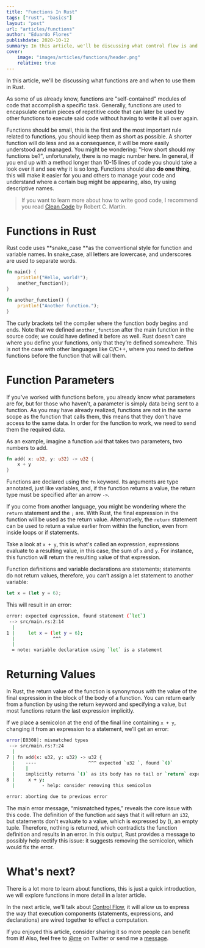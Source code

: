 ```yaml
---
title: "Functions In Rust"
tags: ["rust", "basics"]
layout: "post"
url: "articles/functions"
author: "Eduardo Flores"
publishdate: 2020-10-12
summary: In this article, we'll be discussing what control flow is and how we can use it in Rust
cover:
    image: "images/articles/functions/header.png"
    relative: true
---
```


In this article, we'll be discussing what functions are and when to use them in Rust.

As some of us already know, functions are "self-contained" modules of code that accomplish a specific task. Generally, functions are used to encapsulate certain pieces of repetitive code that can later be used by other functions to execute said code without having to write it all over again.

Functions should be small, this is the first and the most important rule related to functions, you should keep them as short as possible. A shorter function will do less and as a consequence, it will be more easily understood and managed. You might be wondering: "How short should my functions be?", unfortunately, there is no magic number here. In general, if you end up with a method longer than 10-15 lines of code you should take a look over it and see why it is so long. Functions should also **do one thing**, this will make it easier for you and others to manage your code and understand where a certain bug might be appearing, also, try using descriptive names.

> If you want to learn more about how to write good code, I recommend you read [Clean Code](https://www.amazon.com/Clean-Code-Handbook-Software-Craftsmanship/dp/0132350882) by Robert C. Martin.

# Functions in Rust

Rust code uses **snake_case **as the conventional style for function and variable names. In snake_case, all letters are lowercase, and underscores are used to separate words.

```rust
fn main() {
    println!("Hello, world!");
    another_function();
}

fn another_function() {
    println!("Another function.");
}
```

The curly brackets tell the compiler where the function body begins and ends. Note that we defined `another_function` after the main function in the source code; we could have defined it before as well. Rust doesn’t care where you define your functions, only that they’re defined somewhere. This is not the case with other languages like C/C++, where you need to define functions before the function that will call them.

# Function Parameters

If you've worked with functions before, you already know what parameters are for, but for those who haven't, a parameter is simply data being sent to a function. As you may have already realized, functions are not in the same scope as the function that calls them, this means that they don't have access to the same data. In order for the function to work, we need to send them the required data.

As an example, imagine a function `add` that takes two parameters, two numbers to add.

```rust
fn add( x: u32, y: u32) -> u32 {
    x + y
}
```

Functions are declared using the `fn` keyword. Its arguments are type annotated, just like variables, and, if the function returns a value, the return type must be specified after an arrow `->`.

If you come from another language, you might be wondering where the `return` statement and the `;` are. With Rust, the final expression in the function will be used as the return value. Alternatively, the `return` statement can be used to return a value earlier from within the function, even from inside loops or if statements.

Take a look at `x + y`, this is what's called an expression, expressions evaluate to a resulting value, in this case, the sum of `x` and `y`. For instance, this function will return the resulting value of that expression.

Function definitions and variable declarations are statements; statements do not return values, therefore, you can’t assign a let statement to another variable:

```rust
let x = (let y = 6);
```

This will result in an error:

```bash
error: expected expression, found statement (`let`)
 --> src/main.rs:2:14
  |
1 |     let x = (let y = 6);
  |              ^^^
  |
  = note: variable declaration using `let` is a statement
```

# Returning Values

In Rust, the return value of the function is synonymous with the value of the final expression in the block of the body of a function. You can return early from a function by using the return keyword and specifying a value, but most functions return the last expression implicitly.

If we place a semicolon at the end of the final line containing `x + y`, changing it from an expression to a statement, we’ll get an error:

```bash
error[E0308]: mismatched types
 --> src/main.rs:7:24
  |
7 | fn add(x: u32, y: u32) -> u32 {
  |    ----                   ^^^ expected `u32 `, found `()`
  |    |
  |    implicitly returns `()` as its body has no tail or `return` expression
8 |     x + y;
  |          - help: consider removing this semicolon

error: aborting due to previous error
```

The main error message, “mismatched types,” reveals the core issue with this code. The definition of the function `add` says that it will return an `i32`, but statements don’t evaluate to a value, which is expressed by (), an empty tuple. Therefore, nothing is returned, which contradicts the function definition and results in an error. In this output, Rust provides a message to possibly help rectify this issue: it suggests removing the semicolon, which would fix the error.

# What's next?

There is a lot more to learn about functions, this is just a quick introduction, we will explore functions in more detail in a later article.

In the next article, we'll talk about [Control Flow](/articles/controlflow), it will allow us to express the way that execution components (statements, expressions, and declarations) are wired together to effect a computation.

If you enjoyed this article, consider sharing it so more people can benefit from it! Also, feel free to [@me](https://twitter.com/edfloreshz) on Twitter or send me a [message](https://t.me/edfloreshz).
